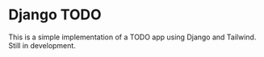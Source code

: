 # Django TODO

This is a simple implementation of a TODO app using Django and Tailwind.
Still in development.